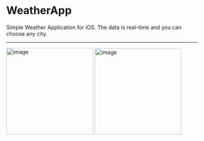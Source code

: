# WeatherApp
Simple Weather Application for iOS. The data is real-time and you can choose any city.

--------
<img width="229" alt="image" src="https://github.com/GaitovRK/WeatherApp/assets/100293747/347ec925-8c96-49f5-8f75-3a21d1aa23c6">
<img width="228" alt="image" src="https://github.com/GaitovRK/WeatherApp/assets/100293747/f74f116a-d9a5-4c73-81dd-4922a2db7d6a">
